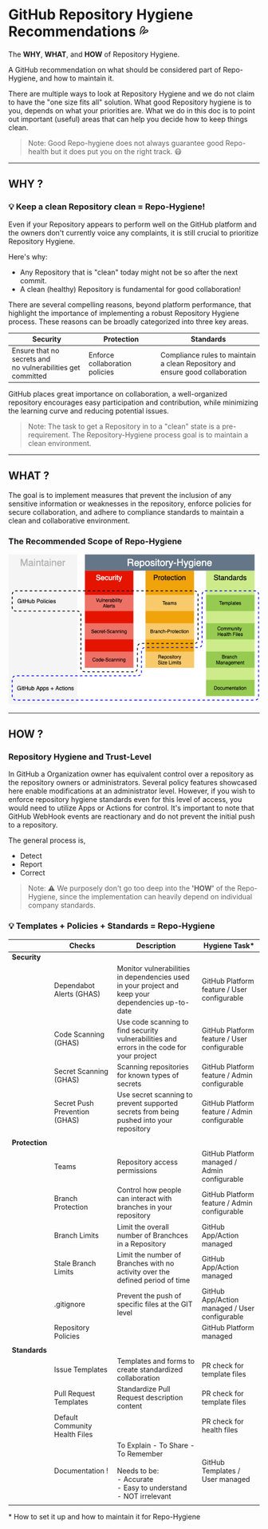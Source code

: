 # GitHub Repository Hygiene Recommendations :sweat_drops:

The **WHY**, **WHAT**, and **HOW** of Repository Hygiene.

A GitHub recommendation on what should be considered part of Repo-Hygiene, and how to maintain it. 

There are multiple ways to look at Repository Hygiene and we do not claim to have the "one size fits all" solution.
What good Repository hygiene is to you, depends on what your priorities are. What we do in this doc is to point out important (useful) areas that can help you decide how to keep things clean.

>Note:  Good Repo-hygiene does not always guarantee good Repo-health but it does put you on the right track. 😷
---

## WHY ? 

### :bulb: Keep a clean Repository clean = Repo-Hygiene!

Even if your Repository appears to perform well on the GitHub platform and the owners don't currently voice any complaints, it is still crucial to prioritize Repository Hygiene. 

Here's why:
  - Any Repository that is "clean" today might not be so after the next commit.
  - A clean (healthy) Repository is fundamental for good collaboration!

There are several compelling reasons, beyond platform performance, that highlight the importance of implementing a robust Repository Hygiene process. These reasons can be broadly categorized into three key areas.

  |Security|Protection|Standards|
  |---|---|---|
  |Ensure that no secrets and <br>no vulnerabilities get committed|Enforce collaboration policies|Compliance rules to maintain a clean Repository and<br> ensure good collaboration|

GitHub places great importance on collaboration, a well-organized repository encourages easy participation and contribution, while minimizing the learning curve and reducing potential issues.
 > Note: The task to get a Repository in to a "clean" state is a pre-requirement. The Repository-Hygiene process goal is to maintain a clean environment.

---

## WHAT ? 

The goal is to implement measures that prevent the inclusion of any sensitive information or weaknesses in the repository, enforce policies for secure collaboration, and adhere to compliance standards to maintain a clean and collaborative environment.
 
### The Recommended Scope of **Repo-Hygiene**

  ![hygiene](images/repo-hygiene.png)

---

## HOW ?

### Repository Hygiene and Trust-Level

In GitHub a Organization owner has equivalent control over a repository as the repository owners or administrators. Several policy features showcased here enable modifications at an administrator level. However, if you wish to enforce repository hygiene standards even for this level of access, you would need to utilize Apps or Actions for control. It's important to note that GitHub WebHook events are reactionary and do not prevent the initial push to a repository.

The general process is,

  - Detect
  - Report
  - Correct

>Note: :warning: We purposely don't go too deep into the **'HOW'** of the Repo-Hygiene, since the implementation can heavily depend on individual company standards. 

### :bulb: Templates + Policies + Standards = Repo-Hygiene

||Checks|Description|Hygiene Task*|
|---|---|---|---|
|**Security**||||
||Dependabot Alerts (GHAS)|Monitor vulnerabilities in dependencies used in your project and keep your dependencies up-to-date|GitHub Platform feature / User configurable|
||Code Scanning (GHAS)|Use code scanning to find security vulnerabilities and errors in the code for your project|GitHub Platform feature / User configurable|
||Secret Scanning (GHAS)|Scanning repositories for known types of secrets|GitHub Platform feature / Admin configurable|
||Secret Push Prevention (GHAS)|Use secret scanning to prevent supported secrets from being pushed into your repository|GitHub Platform feature / Admin configurable|
|||||
|**Protection**||||
||Teams|Repository access permissions|GitHub Platform managed / Admin configurable|
||Branch Protection|Control how people can interact with branches in your repository|GitHub Platform feature / Admin configurable|
||Branch Limits|Limit the overall number of Branchces in a Repository|GitHub App/Action managed|
||Stale Branch Limits|Limit the number of Branches with no activity over the defined period of time|GitHub App/Action managed|
||.gitignore|Prevent the push of specific files at the GIT level|GitHub App/Action managed / User configurable|
||Repository Policies||GitHub Platform managed|
|||||
|**Standards**||||
||Issue Templates|Templates and forms to create standardized collaboration|PR check for template files|
||Pull Request Templates|Standardize Pull Request description content|PR check for template files|
||Default Community Health Files||PR check for health files|
||Documentation ! |To Explain - To Share - To Remember<br><br>Needs to be:<br>- Accurate<br>- Easy to understand<br>- NOT irrelevant|GitHub Templates / User managed|
|||||


\* How to set it up and how to maintain it for Repo-Hygiene


